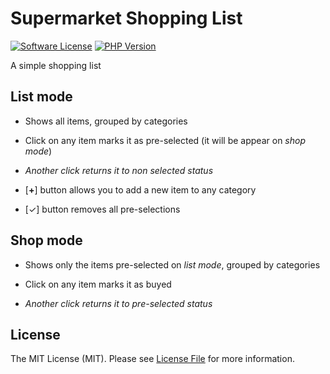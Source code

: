 # Supermarket Shopping List

[![Software License][ico-license]](LICENSE.md)
[![PHP Version][ico-php-version]](https://hub.docker.com/_/php)


A simple shopping list

## List mode

* Shows all items, grouped by categories

* Click on any item marks it as pre-selected (it will be appear on *shop mode*)

* *Another click returns it to non selected status*

* [**+**] button allows you to add a new item to any category

* [&check;] button removes all pre-selections


## Shop mode

* Shows only the items pre-selected on *list mode*, grouped by categories

* Click on any item marks it as buyed

* *Another click returns it to pre-selected status*

## License

The MIT License (MIT). Please see [License File](LICENSE.md) for more information.

[ico-license]: https://img.shields.io/badge/license-MIT-brightgreen.svg?style=flat-square
[ico-php-version]: https://img.shields.io/badge/PHP-7.4--fpm-blue?style=flat-square


